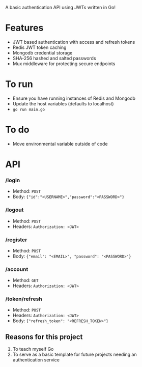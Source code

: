 A basic authentication API using JWTs written in Go!

# Features

- JWT based authentication with access and refresh tokens
- Redis JWT token caching
- Mongodb credential storage
- SHA-256 hashed and salted passwords
- Mux middleware for protecting secure endpoints

# To run

- Ensure you have running instances of Redis and Mongodb
- Update the host variables (defaults to localhost)
- `go run main.go`

# To do

- Move environmental variable outside of code


# API

### /login
- Method: `POST`
- Body: `{"id":"<USERNAME>","password":"<PASSWORD>"}`

### /logout
- Method: `POST`
- Headers: `Authorization: <JWT>`

### /register
- Method: `POST`
- Body: `{"email": "<EMAIL>", "password": "<PASSWORD>"}`

### /account
- Method: `GET`
- Headers: `Authorization: <JWT>`

### /token/refresh
- Method: `POST`
- Headers: `Authorization: <JWT>`
- Body: `{"refresh_token": "<REFRESH_TOKEN>"}`

## Reasons for this project

1) To teach myself Go
2) To serve as a basic template for future projects needing an authentication service
